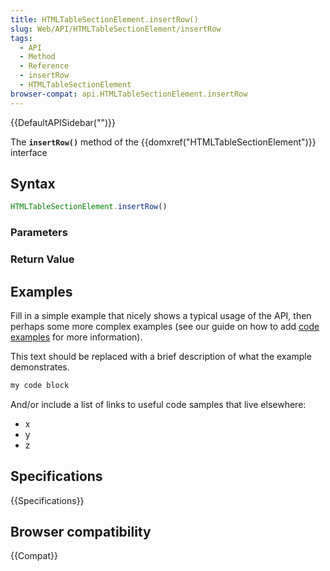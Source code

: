 ```yaml
---
title: HTMLTableSectionElement.insertRow()
slug: Web/API/HTMLTableSectionElement/insertRow
tags:
  - API
  - Method
  - Reference
  - insertRow
  - HTMLTableSectionElement
browser-compat: api.HTMLTableSectionElement.insertRow
---
```

{{DefaultAPISidebar("")}}

The **`insertRow()`** method of the {{domxref("HTMLTableSectionElement")}} interface 

## Syntax

```js
HTMLTableSectionElement.insertRow()
```

### Parameters



### Return Value



## Examples

Fill in a simple example that nicely shows a typical usage of the API, then perhaps some more complex examples (see our guide on how to add [code examples](/en-US/docs/MDN/Contribute/Structures/Code_examples) for more information).

This text should be replaced with a brief description of what the example demonstrates.

```js
my code block
```

And/or include a list of links to useful code samples that live elsewhere:

*   x
*   y
*   z

## Specifications

{{Specifications}}

## Browser compatibility

{{Compat}}

